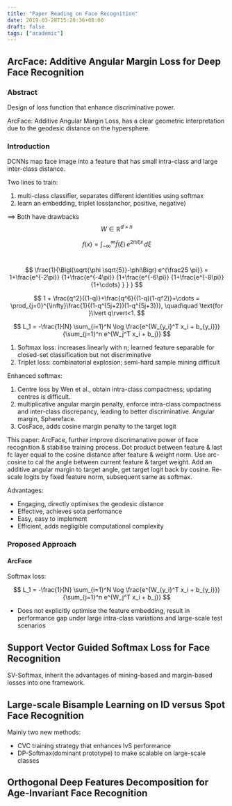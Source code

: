 ```yaml
---
title: "Paper Reading on Face Recognition"
date: 2019-03-28T15:20:36+08:00
draft: false
tags: ["academic"]
---
```


## ArcFace: Additive Angular Margin Loss for Deep Face Recognition
### Abstract
Design of loss function that enhance discriminative power.

ArcFace: Additive Angular Margin Loss, has a clear geometric interpretation due to the geodesic distance on the hypersphere. 

### Introduction

DCNNs map face image into a feature that has small intra-class and large inter-class distance.

Two lines to train:

1. multi-class classifier, separates different identities using softmax
2. learn an embedding, triplet loss(anchor, positive, negative)

==> Both have drawbacks
$$
W \in \mathbb{R}^{d \times n}
$$

$$
f(x) = \int_{-\infty}^\infty\hat f(\xi)\,e^{2 \pi i \xi x}\,d\xi
$$


​​$$
\frac{1}{\Bigl(\sqrt{\phi \sqrt{5}}-\phi\Bigr) e^{\frac25 \pi}} = 1+\frac{e^{-2\pi}} {1+\frac{e^{-4\pi}} {1+\frac{e^{-6\pi}} {1+\frac{e^{-8\pi}} {1+\cdots} } } }
$$

$$
1 +  \frac{q^2}{(1-q)}+\frac{q^6}{(1-q)(1-q^2)}+\cdots = \prod_{j=0}^{\infty}\frac{1}{(1-q^{5j+2})(1-q^{5j+3})}, \quad\quad \text{for }\lvert q\rvert<1.
$$

$$
L_1 = -\frac{1}{N} \sum_{i=1}^N \log \frac{e^{W_{y_i}^T x_i + b_{y_i}}}{\sum_{j=1}^n e^{W_j^T x_i + b_j}}
$$

1. Softmax loss: increases linearly with n; learned feature separable for closed-set classification but not discriminative
2. Triplet loss: combinatorial explosion; semi-hard sample mining difficult

Enhanced softmax: 

1. Centre loss by Wen et al., obtain intra-class compactness; updating centres is difficult. 
2. multiplicative angular margin penalty, enforce intra-class compactness and inter-class discrepancy, leading to better discriminative. Angular margin, Sphereface. 
3. CosFace, adds cosine margin penalty to the target logit

This paper: ArcFace, further improve discrimanative power of face recognition & stabilise training process. Dot product between feature & last fc layer equal to the cosine distance after feature & weight norm. Use arc-cosine to cal the angle between current feature & target weight. Add an additive angular margin to target angle, get target logit back by cosine. Re-scale logits by fixed feature norm, subsequent same as softmax. 

Advantages:

- Engaging, directly optimises the geodesic distance
- Effective, achieves sota perfomance
- Easy, easy to implement
- Efficient, adds negligible computational complexity

### Proposed Approach
#### ArcFace
Softmax loss:

$$
L_1 = -\frac{1}{N} \sum_{i=1}^N \log \frac{e^{W_{y_i}^T x_i + b_{y_i}}}{\sum_{j=1}^n e^{W_j^T x_i + b_j}}
$$

- Does not explicitly optimise the feature embedding, result in performance gap under large intra-class variations and large-scale test scenarios



## Support Vector Guided Softmax Loss for Face Recognition

SV-Softmax, inherit the advantages of mining-based and margin-based losses into one framework.


## Large-scale Bisample Learning on ID versus Spot Face Recognition

Mainly two new methods:

- CVC training strategy that enhances IvS performance
- DP-Softmax(dominant prototype) to make scalable on large-scale classes



## Orthogonal Deep Features Decomposition for Age-Invariant Face Recognition

